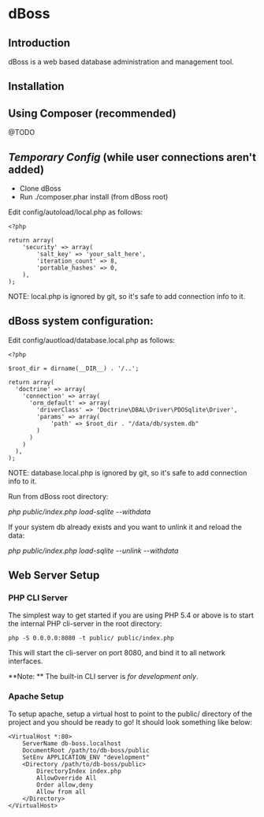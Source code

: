 dBoss
=======================

Introduction
------------
dBoss is a web based database administration and management tool.

Installation
------------

Using Composer (recommended)
----------------------------

@TODO

*Temporary Config* (while user connections aren't added)
--------------------------------------------------------

- Clone dBoss
- Run ./composer.phar install (from dBoss root)

Edit config/autoload/local.php as follows:

    <?php

    return array(
        'security' => array(
            'salt_key' => 'your_salt_here',
            'iteration_count' => 8,
            'portable_hashes' => 0,
        ),
    );

NOTE: local.php is ignored by git, so it's safe to add connection info to it.

dBoss system configuration:
---------------------------

Edit config/auotload/database.local.php as follows:

    <?php
    
    $root_dir = dirname(__DIR__) . '/..';
    
    return array(
      'doctrine' => array(
        'connection' => array(
          'orm_default' => array(
            'driverClass' => 'Doctrine\DBAL\Driver\PDOSqlite\Driver',
            'params' => array(
                'path' => $root_dir . "/data/db/system.db"
            )
          )
        )
      ),
    );
    
NOTE: database.local.php is ignored by git, so it's safe to add connection info to it.

Run from dBoss root directory:

*php public/index.php load-sqlite --withdata*

If your system db already exists and you want to unlink it and reload the data:

*php public/index.php load-sqlite --unlink --withdata*

Web Server Setup
----------------

### PHP CLI Server

The simplest way to get started if you are using PHP 5.4 or above is to start the internal PHP cli-server in the root directory:

    php -S 0.0.0.0:8080 -t public/ public/index.php

This will start the cli-server on port 8080, and bind it to all network
interfaces.

**Note: ** The built-in CLI server is *for development only*.

### Apache Setup

To setup apache, setup a virtual host to point to the public/ directory of the
project and you should be ready to go! It should look something like below:

    <VirtualHost *:80>
        ServerName db-boss.localhost
        DocumentRoot /path/to/db-boss/public
        SetEnv APPLICATION_ENV "development"
        <Directory /path/to/db-boss/public>
            DirectoryIndex index.php
            AllowOverride All
            Order allow,deny
            Allow from all
        </Directory>
    </VirtualHost>
